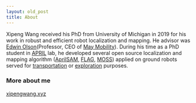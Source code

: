 ```yaml
---
layout: old_post
title: About
---
```

Xipeng Wang received his PhD from University of Michigan in 2019 for his
work in robust and efficient robot localization and mapping. He advisor was
[Edwin Olson](https://april.eecs.umich.edu/people/ebolson/)(Professor, CEO
of [May Mobility](https://maymobility.com/)).  During his time as
a PhD student in [APRIL](https://april.eecs.umich.edu/) lab, he developed
several open source localization and mapping algorithm ([AprilSAM](https://github.com/xipengwang/AprilSAM),
[FLAG](https://github.com/xipengwang/FLAG),
[MOSS](https://github.com/xipengwang/MOSS)) applied on ground robots served for
[transportation](http://www-personal.umich.edu/~xipengw/projects.html) or
[exploration](http://www-personal.umich.edu/~xipengw/projects.html) purposes.

### More about me
[xipengwang.xyz](http://www-personal.umich.edu/~xipengw/)
